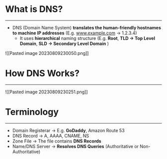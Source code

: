 # What is DNS?
---

* DNS (Domain Name System) **translates the human-friendly hostnames to machine IP addresses** (E.g. www.example.com -> 1.2.3.4)
	* It uses **hierarchical** naming structure (E.g. **Root**, **TLD -> Top Level Domain**, **SLD -> Secondary Level Domain** )

![[Pasted image 20230809230050.png]]

# How DNS Works?
---


![[Pasted image 20230809230251.png]]

# Terminology
---

* Domain Registerar -> E.g. **GoDaddy**, Amazon Route 53
* DNS Record -> A, AAAA, CNAME, NS
* Zone File -> The file contains **DNS Records**
* Name/DNS Server -> **Resolves DNS Queries** (Authoritative or Non-Authoritative)